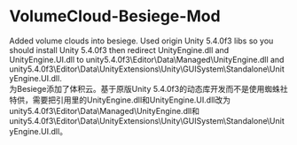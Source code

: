 # VolumeCloud-Besiege-Mod
Added volume clouds into besiege. Used origin Unity 5.4.0f3 libs so you should install Unity 5.4.0f3 then redirect UnityEngine.dll and UnityEngine.UI.dll to unity5.4.0f3\Editor\Data\Managed\UnityEngine.dll and unity5.4.0f3\Editor\Data\UnityExtensions\Unity\GUISystem\Standalone\UnityEngine.UI.dll.  
为Besiege添加了体积云。基于原版Unity 5.4.0f3的动态库开发而不是使用蜘蛛社特供，需要把引用里的UnityEngine.dll和UnityEngine.UI.dll改为unity5.4.0f3\Editor\Data\Managed\UnityEngine.dll和unity5.4.0f3\Editor\Data\UnityExtensions\Unity\GUISystem\Standalone\UnityEngine.UI.dll。
